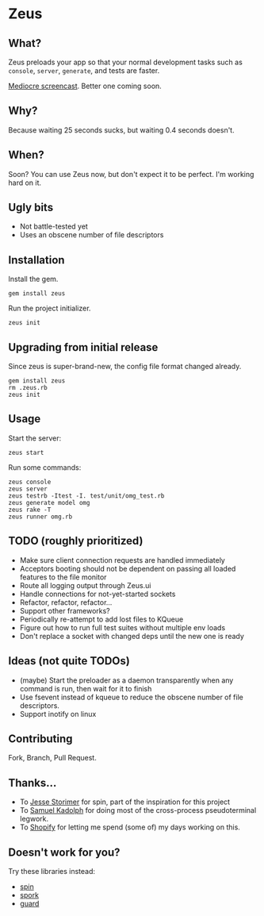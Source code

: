 # Zeus

## What?

Zeus preloads your app so that your normal development tasks such as `console`, `server`, `generate`, and tests are faster.

[Mediocre screencast](http://burke.libbey.me/zeus.mov). Better one coming soon.

## Why?

Because waiting 25 seconds sucks, but waiting 0.4 seconds doesn't.

## When?

Soon? You can use Zeus now, but don't expect it to be perfect. I'm working hard on it.

## Ugly bits

* Not battle-tested yet
* Uses an obscene number of file descriptors

## Installation

Install the gem.

    gem install zeus

Run the project initializer.

    zeus init

## Upgrading from initial release

Since zeus is super-brand-new, the config file format changed already.

    gem install zeus
    rm .zeus.rb
    zeus init

## Usage

Start the server:

    zeus start

Run some commands:

    zeus console
    zeus server
    zeus testrb -Itest -I. test/unit/omg_test.rb
    zeus generate model omg
    zeus rake -T
    zeus runner omg.rb

## TODO (roughly prioritized)

* Make sure client connection requests are handled immediately
* Acceptors booting should not be dependent on passing all loaded features to the file monitor
* Route all logging output through Zeus.ui
* Handle connections for not-yet-started sockets
* Refactor, refactor, refactor...
* Support other frameworks?
* Periodically re-attempt to add lost files to KQueue
* Figure out how to run full test suites without multiple env loads
* Don't replace a socket with changed deps until the new one is ready

## Ideas (not quite TODOs)

* (maybe) Start the preloader as a daemon transparently when any command is run, then wait for it to finish
* Use fsevent instead of kqueue to reduce the obscene number of file descriptors.
* Support inotify on linux

## Contributing

Fork, Branch, Pull Request.

## Thanks...

* To [Jesse Storimer](http://github.com/jstorimer) for spin, part of the inspiration for this project
* To [Samuel Kadolph](http://github.com/samuelkadolph) for doing most of the cross-process pseudoterminal legwork.
* To [Shopify](http://github.com/Shopify) for letting me spend (some of) my days working on this.

## Doesn't work for you?

Try these libraries instead:

* [spin](https://github.com/jstorimer/spin)
* [spork](https://github.com/sporkrb/spork)
* [guard](https://github.com/guard/guard)
